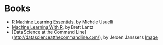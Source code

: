 # Books
* [R Machine Learning Essentials](http://www.amazon.com/Machine-Learning-Essentials-Michele-Usuelli/dp/178398774X), by Michele Usuelli
* [Machine Learning With R](http://www.amazon.com/Machine-Learning-R-Brett-Lantz/dp/1782162143), by Brett Lantz
* [Data Science at the Command Line] (http://datascienceatthecommandline.com/), by Jeroen Janssens [Image](http://datascienceatthecommandline.com/assets/img/data-science-at-the-command-line.png?raw=true)

